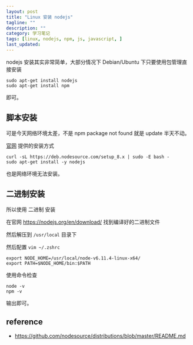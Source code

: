 ```yaml
---
layout: post
title: "Linux 安装 nodejs"
tagline: ""
description: ""
category: 学习笔记
tags: [linux, nodejs, npm, js, javascript, ]
last_updated:
---
```


nodejs 安装其实非常简单，大部分情况下 Debian/Ubuntu 下只要使用包管理直接安装

	sudo apt-get install nodejs
	sudo apt-get install npm

即可。

## 脚本安装
可是今天网络环境太差，不是 npm package not found 就是 update 半天不动。

[官网](https://nodejs.org/en/download/package-manager/) 提供的安装方式

    curl -sL https://deb.nodesource.com/setup_8.x | sudo -E bash -
	sudo apt-get install -y nodejs

也是网络环境无法安装。



## 二进制安装
所以使用 二进制 安装

在官网 <https://nodejs.org/en/download/> 找到编译好的二进制文件

然后解压到 `/usr/local` 目录下

然后配置 `vim ~/.zshrc`

	export NODE_HOME=/usr/local/node-v6.11.4-linux-x64/
	export PATH=$NODE_HOME/bin:$PATH

使用命令检查

	node -v
	npm -v

输出即可。

## reference

- <https://github.com/nodesource/distributions/blob/master/README.md>
